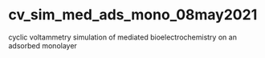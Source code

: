 # cv_sim_med_ads_mono_08may2021
cyclic voltammetry simulation of mediated bioelectrochemistry on an adsorbed monolayer
